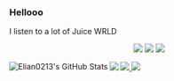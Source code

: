 ### Hellooo
I listen to a lot of Juice WRLD

<p align="center">
  <a href="https://discord.com/users/579634300824059919" target"blank_"><img src="https://img.shields.io/badge/discord%20-7289DA.svg?&style=for-the-badge&logo=discord&logoColor=white"></a>
  <a href="https://open.spotify.com/user/21c4asblzwfvyn63np4janhki" target"blank_"><img src="https://img.shields.io/badge/Spotify%20-1ed760.svg?&style=for-the-badge&logo=spotify&logoColor=white"></a>
  <a href="https://github.com/Elian0213" target"blank_"><img src="https://img.shields.io/badge/GitHub%20-191717.svg?&style=for-the-badge&logo=github&logoColor=white"></a>
</p>


<img align="left" alt="Elian0213's GitHub Stats" src="https://github-readme-stats.codestackr.vercel.app/api?username=Elian0213&show_icons=true&hide_border=true" />
<img src="https://github-readme-stats.vercel.app/api/top-langs/?username=Elian0213&show_icons=true&hide_border=true" />


<a href="https://github.com/Elian0213">
  <img src="https://komarev.com/ghpvc/?username=Elian0213&style=flat-square" />
</a>
<a href="https://github.com/Elian0213">
  <img src="https://img.shields.io/github/followers/Elian0213?style=social" />
</a>
